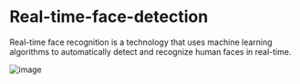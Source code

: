 # Real-time-face-detection
Real-time face recognition is a technology that uses machine learning algorithms to automatically detect and recognize human faces in real-time.

![image](https://user-images.githubusercontent.com/91843112/236605726-18c3b39a-7f56-4f00-9e92-529985cfaa67.png)
